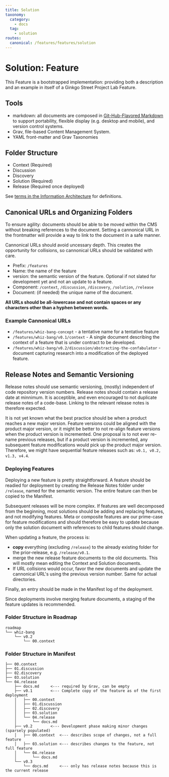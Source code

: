 ```yaml
---
title: Solution
taxonomy:
  category: 
    - docs
  tag:
    - solution
routes:
  canonical: /features/features/solution
---
```

# Solution: Feature

This Feature is a bootstrapped implementation: providing both a description and an example in itself of a Ginkgo Street Project Lab Feature.

## Tools

- markdown: all documents are composed in [Git-Hub-Flavored Markdown](https://github.github.com/gfm/) to support portability, flexible display (e.g. desktop and mobile), and version control systems.
- Grav, file-based Content Management System.
- YAML front-matter and Grav Taxonomies

## Folder Structure

- Context (Required)
- Discussion
- Discovery
- Solution (Required)
- Release (Required once deployed)

See [terms in the Information Architecture](/features/information-architecture/context#terms) for definitions.

## Canonical URLs and Organizing Folders

To ensure agility: documents should be able to be moved within the CMS without breaking references to the document. Setting a cannonical URL in the frontmatter will provide a way to link to the document in a safe manner.

Cannonical URLs should avoid uncessary depth. This creates the opportunity for collisions, so cannonical URLs should be validated with care.

- Prefix: `/features`
- Name: the name of the feature
- version: the semantic version of the feature. Optional if not slated for development yet and not an update to a feature.
- Component: `/context`, `/discussion`, `/discovery`, `/solution`, `/release`
- Document: (if needed) the unique name of the document.

**All URLs should be all-lowercase and not contain spaces or any characters other than a hyphen between words.**

### Example Cannonical URLs
 - `/features/whiz-bang-concept` - a tentative name for a tentative feature
 - `/features/whiz-bang/v0.1/context` - A single document describing the context of a feature that is under contract to be developed.
 - `/features/whiz-bang/v0.2/discussion/abstracting-the-confabulator` - document capturing research into a modification of the deployed feature.

## Release Notes and Semantic Versioning
Release notes should use semantic versioning, (mostly) independent of code repository version numbers. Release notes should contain a release date at minnimum. It is acceptible, and even encouraged to not duplicate release notes of a code-base. Linking to the relevant release notes is therefore expected. 

It is not yet known what the best practice should be when a product reaches a new major version. Feature versions could be aligned with the product major version, or it might be better to not re-align feature versions when the product version is incremented. One proposal is to not ever re-name previous releases, but if a product version is incremented, any subsequent feature modifications would pick up the product major version. Therefore, we might have sequential feature releases such as: `v0.1, v0.2, v1.3, v4.4`.

### Deploying Features
Deploying a new feature is pretty straightforward. A feature should be readied for deployment by creating the Release Notes folder under `/release`, named for the semantic version. The entire feature can then be copied to the Manifest.

Subsequent releases will be more complex. If features are well decomposed from the beginning, most solutions should be adding and replacing features, and not modifying features. Meta or composite features are our prime-case for feature modifications and should therefore be easy to update because only the solution document with references to child features should change.

When updating a feature, the process is:
 - **copy** everything (excluding `/release`) to the already existing folder for the prior-release, e.g. `/release/v0.1`.
 - merge the new release feature documents to the old documents. This will mostly mean editing the Context and Solution documents.
 - If URL collisions would occur, favor the new documents and update the cannonical URL's using the previous version number. Same for actual directories.

Finally, an entry should be made in the Manifest log of the deployment.

Since deployments involve merging feature documents, a staging of the feature updates is recommended.

### Folder Structure in Roadmap
``` shell
roadmap
└── whiz-bang
    └── v0.2
        └── 00.context
```

### Folder Structure in Manifest
``` shell
├── 00.context
├── 01.discussion
├── 02.discovery
├── 03.solution
└── 04.release
    ├── docs.md		<--- required by Grav, can be empty
    ├── v0.1 		<--- Complete copy of the feature as of the first deployment
    │   ├── 00.context
    │   ├── 01.discussion
    │   ├── 02.discovery
    │   ├── 03.solution
    │   └── 04.release
    │       └── docs.md
    ├── v0.2		<--- Development phase making minor changes (sparsely populated)
    │   ├── 00.context	<--- describes scope of changes, not a full feature
    │   ├── 03.solution	<--- describes changes to the feature, not full feature
    │   └── 04.release
    │       └── docs.md
    └── v0.3
        └── docs.md		<--- only has release notes because this is the current release

```
